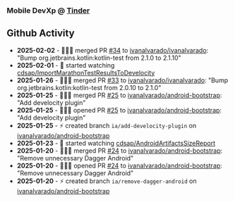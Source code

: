 ### Mobile DevXp @ [Tinder](https://medium.com/tinder)

## Github Activity
- **2025-02-02** - 🧑🏻‍💻 merged PR [#34](https://github.com/ivanalvarado/ivanalvarado/pull/34) to [ivanalvarado/ivanalvarado](https://github.com/ivanalvarado/ivanalvarado): "Bump org.jetbrains.kotlin:kotlin-test from 2.1.0 to 2.1.10"
- **2025-02-01** - 👀 started watching [cdsap/ImportMarathonTestResultsToDevelocity](https://github.com/cdsap/ImportMarathonTestResultsToDevelocity)
- **2025-01-26** - 🧑🏻‍💻 merged PR [#33](https://github.com/ivanalvarado/ivanalvarado/pull/33) to [ivanalvarado/ivanalvarado](https://github.com/ivanalvarado/ivanalvarado): "Bump org.jetbrains.kotlin:kotlin-test from 2.0.10 to 2.1.0"
- **2025-01-25** - 🧑🏻‍💻 merged PR [#25](https://github.com/ivanalvarado/android-bootstrap/pull/25) to [ivanalvarado/android-bootstrap](https://github.com/ivanalvarado/android-bootstrap): "Add develocity plugin"
- **2025-01-25** - 🧑🏻‍💻 opened PR [#25](https://github.com/ivanalvarado/android-bootstrap/pull/25) to [ivanalvarado/android-bootstrap](https://github.com/ivanalvarado/android-bootstrap): "Add develocity plugin"
- **2025-01-25** - ⚡️ created branch `ia/add-develocity-plugin` on [ivanalvarado/android-bootstrap](https://github.com/ivanalvarado/android-bootstrap)
- **2025-01-23** - 👀 started watching [cdsap/AndroidArtifactsSizeReport](https://github.com/cdsap/AndroidArtifactsSizeReport)
- **2025-01-20** - 🧑🏻‍💻 merged PR [#24](https://github.com/ivanalvarado/android-bootstrap/pull/24) to [ivanalvarado/android-bootstrap](https://github.com/ivanalvarado/android-bootstrap): "Remove unnecessary Dagger Android"
- **2025-01-20** - 🧑🏻‍💻 opened PR [#24](https://github.com/ivanalvarado/android-bootstrap/pull/24) to [ivanalvarado/android-bootstrap](https://github.com/ivanalvarado/android-bootstrap): "Remove unnecessary Dagger Android"
- **2025-01-20** - ⚡️ created branch `ia/remove-dagger-android` on [ivanalvarado/android-bootstrap](https://github.com/ivanalvarado/android-bootstrap)